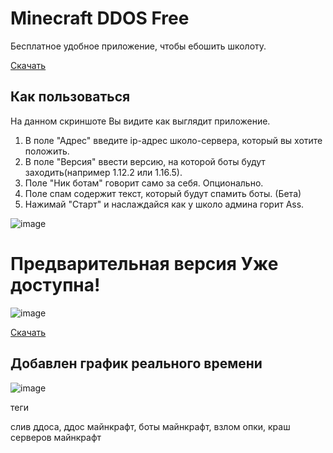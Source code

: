 # Minecraft DDOS Free

Бесплатное удобное приложение, чтобы ебошить школоту.

[Скачать](https://github.com/Titlehhhh/Minecraft-DDOS-Free/releases/tag/1.0.0)

## Как пользоваться


На данном скриншоте Вы видите как выглядит приложение.
1) В поле "Адрес" введите ip-адрес школо-сервера, который вы хотите положить. 
2) В поле "Версия" ввести версию, на которой боты будут заходить(например 1.12.2 или 1.16.5).
3) Поле "Ник ботам" говорит само за себя. Опционально.
4) Поле спам содержит текст, который будут спамить боты. (Бета)
5) Нажимай "Старт" и наслаждайся как у школо админа горит Ass.


![image](https://user-images.githubusercontent.com/93156853/208642338-2b2c79f1-7267-481b-9486-4e11fe2ccf6d.png)



# Предварительная версия Уже доступна!

![image](https://user-images.githubusercontent.com/93156853/216658594-945b9351-86ee-4245-b903-fcdb97180e3d.png)

[Скачать](https://github.com/Titlehhhh/Minecraft-DDOS-Free/releases/tag/1.0.0.pre)

## Добавлен график реального времени

![image](https://user-images.githubusercontent.com/93156853/216661121-97959e39-4c38-4c4f-8310-847481b84656.png)


теги

слив ддоса, ддос майнкрафт, боты майнкрафт, взлом опки, краш серверов майнкрафт
